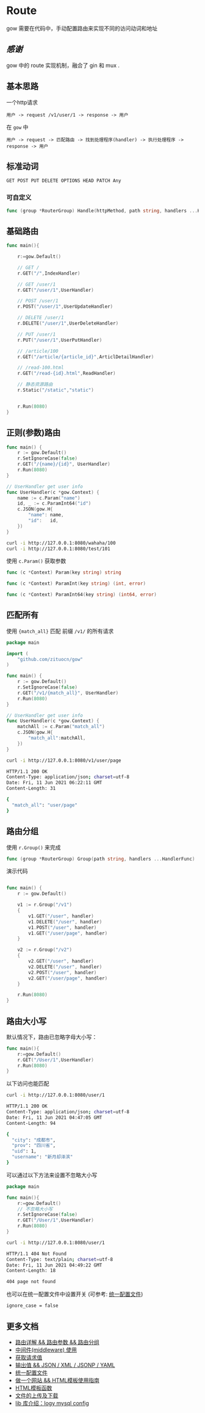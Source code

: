 # Route

gow 需要在代码中，手动配置路由来实现不同的访问动词和地址


## *感谢*

gow 中的 route 实现机制，融合了 gin 和 mux .

## 基本思路

一个http请求

```
用户 -> request /v1/user/1 -> response -> 用户
```

在 `gow` 中

```
用户 -> request -> 匹配路由 -> 找到处理程序(handler) -> 执行处理程序 -> response -> 用户
```


## 标准动词

```go
GET POST PUT DELETE OPTIONS HEAD PATCH Any
```

### 可自定义

```go
func (group *RouterGroup) Handle(httpMethod, path string, handlers ...HandlerFunc)
```


## 基础路由

```go
func main(){

    r:=gow.Default()

    // GET /
    r.GET("/",IndexHandler)

    // GET /user/1
    r.GET("/user/1",UserHandler) 

    // POST /user/1
    r.POST("/user/1",UserUpdateHandler)  

    // DELETE /user/1
    r.DELETE("/user/1",UserDeleteHandler)

    // PUT /user/1
    r.PUT("/user/1",UserPutHandler)

    // /article/100 
    r.GET("/article/{article_id}",ArticlDetailHandler)

    // /read-100.html
    r.GET("/read-{id}.html",ReadHandler)

    // 静态资源路由
    r.Static("/static","static")


    r.Run(8080)
}

```

## 正则(参数)路由


```go
func main() {
    r := gow.Default()
    r.SetIgnoreCase(false)
    r.GET("/{name}/{id}", UserHandler)
    r.Run(8080)
}

// UserHandler get user info
func UserHandler(c *gow.Context) {
    name := c.Param("name")
    id, _ := c.ParamInt64("id")
    c.JSON(gow.H{
        "name": name,
        "id":   id,
    })
}
```

```sh 
curl -i http://127.0.0.1:8080/wahaha/100
curl -i http://127.0.0.1:8080/test/101
```

使用 `c.Param()` 获取参数

```go
func (c *Context) Param(key string) string 
```

```go
func (c *Context) ParamInt(key string) (int, error) 
```

```go
func (c *Context) ParamInt64(key string) (int64, error) 
```


## 匹配所有

使用 `{match_all}` 匹配 前缀 `/v1/` 的所有请求

```go
package main

import (
    "github.com/zituocn/gow"
)

func main() {
    r := gow.Default()
    r.SetIgnoreCase(false)
    r.GET("/v1/{match_all}", UserHandler)
    r.Run(8080)
}

// UserHandler get user info
func UserHandler(c *gow.Context) {
    matchAll := c.Param("match_all")
    c.JSON(gow.H{
        "match_all":matchAll,
    })
}

```

```sh
curl -i http://127.0.0.1:8080/v1/user/page

HTTP/1.1 200 OK
Content-Type: application/json; charset=utf-8
Date: Fri, 11 Jun 2021 06:22:11 GMT
Content-Length: 31

{
  "match_all": "user/page"
}
```

## 路由分组

使用 `r.Group()` 来完成

```go
func (group *RouterGroup) Group(path string, handlers ...HandlerFunc)
```


演示代码

```go

func main() {
    r := gow.Default()

    v1 := r.Group("/v1")
    {
        v1.GET("/user", handler)
        v1.DELETE("/user", handler)
        v1.POST("/user", handler)
        v1.GET("/user/page", handler)
    }

    v2 := r.Group("/v2")
    {
        v2.GET("/user", handler)
        v2.DELETE("/user", handler)
        v2.POST("/user", handler)
        v2.GET("/user/page", handler)
    }

    r.Run(8080)
}
```


## 路由大小写

默认情况下，路由已忽略字母大小写：

```go
func main(){
    r:=gow.Default()
    r.GET("/User/1",UserHandler) 
    r.Run(8080)
}
```

以下访问也能匹配

```sh
curl -i http://127.0.0.1:8080/user/1 

HTTP/1.1 200 OK
Content-Type: application/json; charset=utf-8
Date: Fri, 11 Jun 2021 04:47:05 GMT
Content-Length: 94

{
  "city": "成都市",
  "prov": "四川省",
  "uid": 1,
  "username": "新月却泽滨"
}
```


可以通过以下方法来设置不忽略大小写

```go
package main

func main(){
    r:=gow.Default()
    // 不忽略大小写
    r.SetIgnoreCase(false)  
    r.GET("/User/1",UserHandler) 
    r.Run(8080)
}
```

```sh
curl -i http://127.0.0.1:8080/user/1

HTTP/1.1 404 Not Found
Content-Type: text/plain; charset=utf-8
Date: Fri, 11 Jun 2021 04:49:22 GMT
Content-Length: 18

404 page not found

```

也可以在统一配置文件中设置开关 (可参考: [统一配置文件](https://github.com/zituocn/gow/blob/main/docs/config.md))

```sh
ignore_case = false
```


## 更多文档

* [路由详解 && 路由参数 && 路由分组](https://github.com/zituocn/gow/blob/main/docs/route.md)
* [中间件(middleware) 使用](https://github.com/zituocn/gow/blob/main/docs/middleware.md)
* [获取请求值](https://github.com/zituocn/gow/blob/main/docs/request.md)
* [输出值 && JSON / XML / JSONP / YAML](https://github.com/zituocn/gow/blob/main/docs/response.md)
* [统一配置文件](https://github.com/zituocn/gow/blob/main/docs/config.md)
* [做一个网站 && HTML模板使用指南](https://github.com/zituocn/gow/blob/main/docs/website.md)
* [HTML模板函数](https://github.com/zituocn/gow/blob/main/docs/html.md)
* [文件的上传及下载](https://github.com/zituocn/gow/blob/main/docs/upload.md)
* [lib 库介绍：logy mysql config ](https://github.com/zituocn/gow/blob/main/docs/lib.md)
